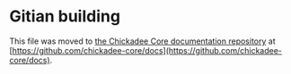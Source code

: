 Gitian building
================

This file was moved to [the Chickadee Core documentation repository](https://github.com/chickadee-core/docs/blob/master/gitian-building.md) at [https://github.com/chickadee-core/docs](https://github.com/chickadee-core/docs).
